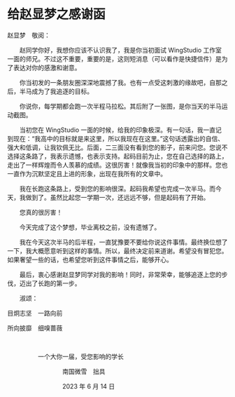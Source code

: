 # 给赵显梦之感谢函

赵显梦　敬阅：

　　赵同学你好，我想你应该不认识我了，我是你当初面试 WingStudio 工作室一面的师兄。不过这不重要，重要的是，这则短消息（可以看作是快捷信件）是为了表达对你的感激和谢意。

　　你当初发的一条朋友圈深深地震撼了我。也有一点受这刺激的缘故吧，自那之后，半马成为了我追逐的目标。

　　你说你，每学期都会跑一次半程马拉松。其后附了一张图，是你当天的半马运动截图。

　　当初您在 WingStudio 一面的时候，给我的印象极深。有一句话，我一直记到现在：“我高中的目标就是来这里，所以我现在在这里。”这句话透露出的自信、强大和低调，让我钦佩无比。后面，二三面没有看到您的影子，前来问您。您说不选择这条路了，我表示遗憾，也表示支持。起码目前为止，您在自己选择的路上，走出了一样辉煌而令人羡慕的成绩。这很厉害！就像我当初的印象中的那样。您也一直作为沉默坚定且上进的形象，出现在我所有的文章中。

　　我在长跑这条路上，受到您的影响很深。起码我希望也完成一次半马。而今天，我做到了。虽然比起您一学期一次，还远远不够，但是起码有了开始。

　　您真的很厉害！

　　今天完成了这个梦想，毕业离校之前，没有遗憾了。

　　我在今天这次半马的后半程，一直犹豫要不要给你说这件事情。最终换位想了一下，我大概愿意听到这样的事情。所以，最终决定前来道谢。希望没有冒犯您。如果奢望一些的话，也希望您听到这件事情之后，能够开心。

　　最后，衷心感谢赵显梦同学对我的影响！同时，非常荣幸，能够追逐上您的步伐，迈出了长跑的第一步。

　　淑颂：

目炯志坚　一路向前

所向披靡　细嗅蔷薇

<br />

　　　　　一个大你一届，受您影响的学长

　　　　　　　　　南国微雪　拙具

　　　　　　　　　2023 年 6 月 14 日